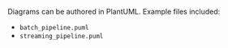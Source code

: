 Diagrams can be authored in PlantUML. Example files included:

- `batch_pipeline.puml`
- `streaming_pipeline.puml`
